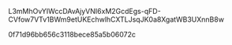 L3mMhOvYIWccDAvAjyVNI6xM2GcdEgs-qFD-CVfow7VTv1BWm9etUKEchwlhCXTLJsqJK0a8XgatWB3UXnnB8w

0f71d96bb656c3118bece85a5b06072c
